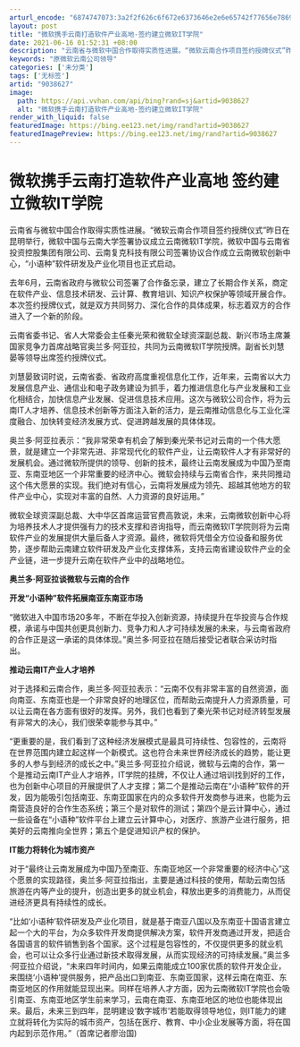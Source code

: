 ```yaml
---
arturl_encode: "6874747073:3a2f2f626c6f672e6373646e2e6e65742f77656e7869616e33:312f61727469636c652f64657461696c732f39303338363237"
layout: post
title: "微软携手云南打造软件产业高地-签约建立微软IT学院"
date: 2021-06-16 01:52:31 +08:00
description: "云南省与微软中国合作取得实质性进展。“微软云南合作项目签约授牌仪式”昨日在昆明举行，微软中国与云南大"
keywords: "原微软云南公司领导"
categories: ['未分类']
tags: ['无标签']
artid: "9038627"
image:
  path: https://api.vvhan.com/api/bing?rand=sj&artid=9038627
  alt: "微软携手云南打造软件产业高地-签约建立微软IT学院"
render_with_liquid: false
featuredImage: https://bing.ee123.net/img/rand?artid=9038627
featuredImagePreview: https://bing.ee123.net/img/rand?artid=9038627
---
```


# 微软携手云南打造软件产业高地 签约建立微软IT学院

云南省与微软中国合作取得实质性进展。“微软云南合作项目签约授牌仪式”昨日在昆明举行，微软中国与云南大学签署协议成立云南微软IT学院，微软中国与云南省投资控股集团有限公司、云南复克科技有限公司签署协议合作成立云南微软创新中心，“小语种”软件研发及产业化项目也正式启动。

去年6月，云南省政府与微软公司签署了合作备忘录，建立了长期合作关系，商定在软件产业、信息技术研发、云计算、教育培训、知识产权保护等领域开展合作。本次签约授牌仪式，就是双方共同努力、深化合作的具体成果，标志着双方的合作进入了一个新的阶段。

云南省委书记、省人大常委会主任秦光荣和微软全球资深副总裁、新兴市场主席兼国家竞争力首席战略官奥兰多·阿亚拉，共同为云南微软IT学院授牌。副省长刘慧晏等领导出席签约授牌仪式。

刘慧晏致词时说，云南省委、省政府高度重视信息化工作，近年来，云南省以大力发展信息产业、通信业和电子政务建设为抓手，着力推进信息化与产业发展和工业化相结合，加快信息产业发展、促进信息技术应用。这次与微软公司合作，将为云南IT人才培养、信息技术创新等方面注入新的活力，是云南推动信息化与工业化深度融合、加快转变经济发展方式、促进跨越发展的具体体现。

奥兰多·阿亚拉表示：“我非常荣幸有机会了解到秦光荣书记对云南的一个伟大愿景，就是建立一个非常先进、非常现代化的软件产业，让云南软件人才有非常好的发展机会。通过微软所提供的领导、创新的技术，最终让云南发展成为中国乃至南亚、东南亚地区一个非常重要的经济中心。微软会持续与云南省合作，来共同推动这个伟大愿景的实现。我们绝对有信心，云南将发展成为领先、超越其他地方的软件产业中心，实现对丰富的自然、人力资源的良好运用。”

微软全球资深副总裁、大中华区首席运营官费高敦说，未来，云南微软创新中心将为培养技术人才提供强有力的技术支撑和咨询指导，而云南微软IT学院则将为云南软件产业的发展提供大量后备人才资源。最终，微软将凭借全方位设备和服务优势，逐步帮助云南建立软件研发及产业化支撑体系，支持云南省建设软件产业的全产业链，进一步提升云南在软件产业中的战略地位。

**奥兰多·阿亚拉谈微软与云南的合作**

**开发“小语种”软件拓展南亚东南亚市场**

“微软进入中国市场20多年，不断在华投入创新资源，持续提升在华投资与合作规模，承诺与中国共创更具创新力、竞争力和人才可持续发展的未来，与云南省政府的合作正是这一承诺的具体体现。”奥兰多·阿亚拉在随后接受记者联合采访时指出。

**推动云南IT产业人才培养**

对于选择和云南合作，奥兰多·阿亚拉表示：“云南不仅有非常丰富的自然资源，面向南亚、东南亚也是一个非常良好的地理区位，而帮助云南提升人力资源质量，可以让云南在各方面有很好的发挥。另外，我们也看到了秦光荣书记对经济转型发展有非常大的决心，我们很荣幸能参与其中。”

“更重要的是，我们看到了这种经济发展模式是最具可持续性、包容性的，云南将在世界范围内建立起这样一个新模式。这也符合未来世界经济成长的趋势，能让更多的人参与到经济的成长之中。”奥兰多·阿亚拉介绍说，微软与云南的合作，第一个是推动云南IT产业人才培养，IT学院的挂牌，不仅让人通过培训找到好的工作，也为创新中心项目的开展提供了人才支撑；第二个是推动云南在“小语种”软件的开发，因为能吸引包括南亚、东南亚国家在内的众多软件开发商参与进来，也能为云南营造良好的合作生态系统；第三个是对软件的测试；第四个是云计算中心，通过一些设备在“小语种”软件平台上建立云计算中心，对医疗、旅游产业进行服务，把美好的云南推向全世界；第五个是促进知识产权的保护。

**IT能力将转化为城市资产**

对于“最终让云南发展成为中国乃至南亚、东南亚地区一个非常重要的经济中心”这个愿景的实现路径，奥兰多·阿亚拉指出，主要是通过科技的使用，帮助云南包括旅游在内等产业的提升，创造出更多的就业机会，释放出更多的消费能力，从而促进经济更具有持续性的成长。

“比如‘小语种’软件研发及产业化项目，就是基于南亚八国以及东南亚十国语言建立起一个大的平台，为众多软件开发商提供解决方案，软件开发商通过开发，把适合各国语言的软件销售到各个国家。这个过程是包容性的，不仅提供更多的就业机会，也可以让众多行业通过新技术取得发展，从而实现经济的可持续发展。”奥兰多·阿亚拉介绍说，“未来四年时间内，如果云南能成立100家优质的软件开发企业，来围绕‘小语种’提供服务，把产品出口到南亚、东南亚国家，这样云南在南亚、东南亚地区的作用就能显现出来。同样在培养人才方面，因为云南微软IT学院也会吸引南亚、东南亚地区学生前来学习，云南在南亚、东南亚地区的地位也能体现出来。最后，未来三到四年，昆明建设‘数字城市’若能取得领导地位，则IT能力的建立就将转化为实际的城市资产，包括在医疗、教育、中小企业发展等方面，将在国内起到示范作用。”（首席记者廖治国)